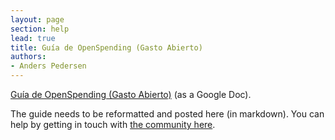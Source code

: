```yaml
---
layout: page
section: help
lead: true
title: Guía de OpenSpending (Gasto Abierto)
authors:
- Anders Pedersen
---
```

<a href="https://docs.google.com/a/okfn.org/document/d/1sl9Fvtbp5y-XDnY6cosZb5CJQw-oAD_zs1kVqBovk14/edit#heading=h.79vyyu8n203g">Guía de OpenSpending (Gasto Abierto)</a> (as a Google Doc).

The guide needs to be reformatted and posted here (in markdown). You can help by getting in touch with <a href="http://community.openspending.org/contribute/">the community here</a>.
